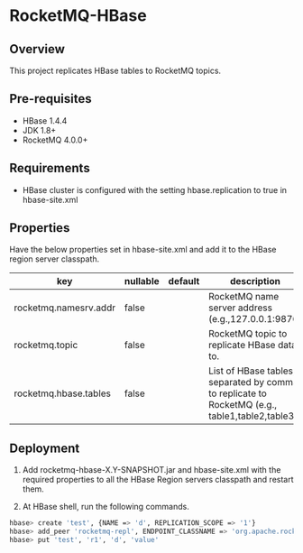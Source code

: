 # RocketMQ-HBase

## Overview

This project replicates HBase tables to RocketMQ topics.

## Pre-requisites
- HBase 1.4.4
- JDK 1.8+
- RocketMQ 4.0.0+ 

## Requirements

- HBase cluster is configured with the setting hbase.replication to true in hbase-site.xml

## Properties
Have the below properties set in hbase-site.xml and add it to the HBase region server classpath.

|key               |nullable|default    |description|
|------------------|--------|-----------|-----------|
|rocketmq.namesrv.addr     |false   |           |RocketMQ name server address (e.g.,127.0.0.1:9876)|
|rocketmq.topic    |  false |  | RocketMQ topic to replicate HBase data to. | 
|rocketmq.hbase.tables  |false   |           | List of HBase tables, separated by comma, to replicate to RocketMQ (e.g., table1,table2,table3)|


## Deployment
1. Add rocketmq-hbase-X.Y-SNAPSHOT.jar and hbase-site.xml with the required properties to all the HBase Region servers classpath and restart them.

2. At HBase shell, run the following commands.

```bash
hbase> create 'test', {NAME => 'd', REPLICATION_SCOPE => '1'}
hbase> add_peer 'rocketmq-repl', ENDPOINT_CLASSNAME => 'org.apache.rocketmq.hbase.Replicator'
hbase> put 'test', 'r1', 'd', 'value'
```

